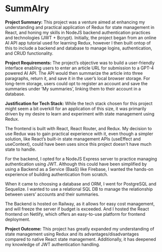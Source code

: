 # SummAIry

**Project Summary:** This project was a venture aimed at enhancing my understanding and practical application of Redux for state management in React, and honing my skills in NodeJS backend authentication practices and technologies (JWT + Bcrypt). Initially, the project began from an online AI API app tutorial used for learning Redux, however I then built ontop of this to include a backend and database to manage logins, authentication, and CRUD functionality.

**Project Requirements:** The project’s objective was to build a user-friendly interface enabling users to enter an article URL for submission to a GPT-4 powered AI API. The API would then summarize the article into three paragraphs, return it, and save it in the user’s local browser storage. For long-term storage, users could opt to register an account and save the summaries under ‘My summaries’, linking them to their account in a database.

**Justification for Tech Stack:** While the tech stack chosen for this project might seem a bit overkill for an application of this size, it was primarily driven by my desire to learn and experiment with state management using Redux.

The frontend is built with React, React Router, and Redux. My decision to use Redux was to gain practical experience with it, even though a simpler solution, like React’s built-in state management APIs (useEffect and useContext), could have been uses since this project doesn't have much state to handle.

For the backend, I opted for a NodeJS Express server to practice managing authentication using JWT. Although this could have been simplified by using a Backend as a Service (BaaS) like Firebase, I wanted the hands-on experience of building authentication from scratch.

When it came to choosing a database and ORM, I went for PostgreSQL and Sequelize. I wanted to use a relational SQL DB to manage the relationship between users’ accounts and their summaries.

The Backend is hosted on Railway, as it allows for easy cost management, and will freeze the server if budget is exceeded. And I hosted the React frontend on Netlify, which offers an easy-to-use platform for frontend deployment.

**Project Outcome:** This project has greatly expanded my understanding of state management using Redux and its advantages/disadvantages compared to native React state management. Additionally, it has deepened my knowledge of JWT authentication handling.
